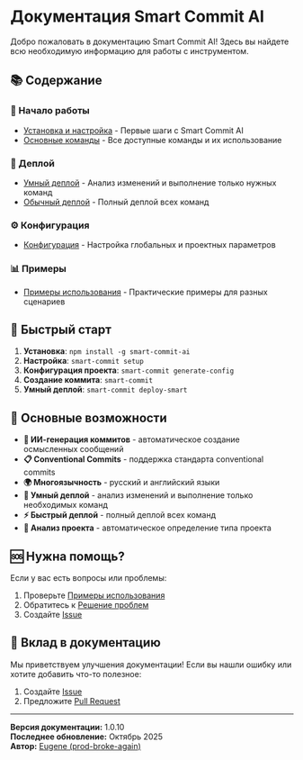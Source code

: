 # Документация Smart Commit AI

Добро пожаловать в документацию Smart Commit AI! Здесь вы найдете всю необходимую информацию для работы с инструментом.

## 📚 Содержание

### 🚀 Начало работы
- [Установка и настройка](setup.md) - Первые шаги с Smart Commit AI
- [Основные команды](commands.md) - Все доступные команды и их использование

### 🚀 Деплой
- [Умный деплой](smart-deploy.md) - Анализ изменений и выполнение только нужных команд
- [Обычный деплой](deploy.md) - Полный деплой всех команд

### ⚙️ Конфигурация
- [Конфигурация](configuration.md) - Настройка глобальных и проектных параметров

### 📊 Примеры
- [Примеры использования](examples.md) - Практические примеры для разных сценариев

## 🎯 Быстрый старт

1. **Установка**: `npm install -g smart-commit-ai`
2. **Настройка**: `smart-commit setup`
3. **Конфигурация проекта**: `smart-commit generate-config`
4. **Создание коммита**: `smart-commit`
5. **Умный деплой**: `smart-commit deploy-smart`

## 🔧 Основные возможности

- **🤖 ИИ-генерация коммитов** - автоматическое создание осмысленных сообщений
- **📋 Conventional Commits** - поддержка стандарта conventional commits
- **🌍 Многоязычность** - русский и английский языки
- **🔧 Умный деплой** - анализ изменений и выполнение только необходимых команд
- **⚡ Быстрый деплой** - полный деплой всех команд
- **🎯 Анализ проекта** - автоматическое определение типа проекта

## 🆘 Нужна помощь?

Если у вас есть вопросы или проблемы:

1. Проверьте [Примеры использования](examples.md)
2. Обратитесь к [Решение проблем](setup.md#решение-проблем)
3. Создайте [Issue](https://github.com/prod-broke-again/smart-commit/issues)

## 📝 Вклад в документацию

Мы приветствуем улучшения документации! Если вы нашли ошибку или хотите добавить что-то полезное:

1. Создайте [Issue](https://github.com/prod-broke-again/smart-commit/issues)
2. Предложите [Pull Request](https://github.com/prod-broke-again/smart-commit/pulls)

---

**Версия документации:** 1.0.10  
**Последнее обновление:** Октябрь 2025  
**Автор:** [Eugene (prod-broke-again)](https://github.com/prod-broke-again)
